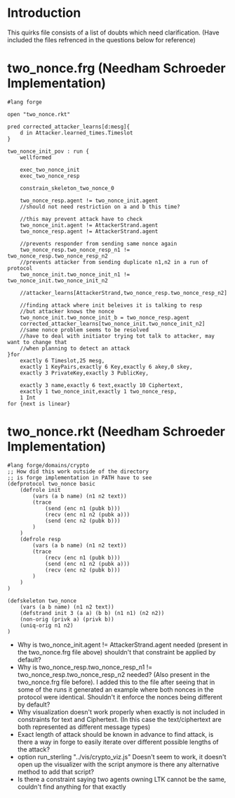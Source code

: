 # Introduction 
This quirks file consists of a list of doubts which need clarification.
(Have included the files refrenced in the questions below for reference)

# two_nonce.frg (Needham Schroeder Implementation)
```frg
#lang forge 

open "two_nonce.rkt"

pred corrected_attacker_learns[d:mesg]{
    d in Attacker.learned_times.Timeslot
}

two_nonce_init_pov : run {
    wellformed

    exec_two_nonce_init
    exec_two_nonce_resp

    constrain_skeleton_two_nonce_0
    
    two_nonce_resp.agent != two_nonce_init.agent
    //should not need restriction on a and b this time?

    //this may prevent attack have to check
    two_nonce_init.agent != AttackerStrand.agent
    two_nonce_resp.agent != AttackerStrand.agent

    //prevents responder from sending same nonce again
    two_nonce_resp.two_nonce_resp_n1 != two_nonce_resp.two_nonce_resp_n2
    //prevents attacker from sending duplicate n1,n2 in a run of protocol
    two_nonce_init.two_nonce_init_n1 != two_nonce_init.two_nonce_init_n2
    
    //attacker_learns[AttackerStrand,two_nonce_resp.two_nonce_resp_n2]
    
    //finding attack where init beleives it is talking to resp 
    //but attacker knows the nonce
    two_nonce_init.two_nonce_init_b = two_nonce_resp.agent
    corrected_attacker_learns[two_nonce_init.two_nonce_init_n2]
    //same nonce problem seems to be resolved
    //have to deal with initiator trying tot talk to attacker, may want to change that
    //when planning to detect an attack
}for 
    exactly 6 Timeslot,25 mesg,
    exactly 1 KeyPairs,exactly 6 Key,exactly 6 akey,0 skey,
    exactly 3 PrivateKey,exactly 3 PublicKey,

    exactly 3 name,exactly 6 text,exactly 10 Ciphertext,
    exactly 1 two_nonce_init,exactly 1 two_nonce_resp,
    1 Int
for {next is linear}
```
# two_nonce.rkt (Needham Schroeder Implementation)
```rkt
#lang forge/domains/crypto
;; How did this work outside of the directory
;; is forge implementation in PATH have to see
(defprotocol two_nonce basic
    (defrole init
        (vars (a b name) (n1 n2 text))
        (trace
            (send (enc n1 (pubk b)))
            (recv (enc n1 n2 (pubk a)))
            (send (enc n2 (pubk b)))
        )    
    )
    (defrole resp 
        (vars (a b name) (n1 n2 text))
        (trace
            (recv (enc n1 (pubk b)))
            (send (enc n1 n2 (pubk a)))
            (recv (enc n2 (pubk b)))
        )
    )
)

(defskeleton two_nonce
    (vars (a b name) (n1 n2 text))
    (defstrand init 3 (a a) (b b) (n1 n1) (n2 n2))
    (non-orig (privk a) (privk b))
    (uniq-orig n1 n2)    
)
```

- Why is two_nonce_init.agent != AttackerStrand.agent needed (present in the two_nonce.frg file above) shouldn't that constraint be applied by default?
- Why is two_nonce_resp.two_nonce_resp_n1 != two_nonce_resp.two_nonce_resp_n2 needed?
(Also present in the two_nonce.frg file before). I added this to the file after seeing that in some of the runs it generated an example where both nonces in the protocol were identical. Shouldn't it enforce the nonces being different by default?
- Why visualization doesn't work properly when exactly is not included in constraints for text and Ciphertext. (In this case the text/ciphertext are both represented as different message types)
- Exact length of attack should be known in advance to find attack, is there a way in forge to easily iterate over different possible lengths of the attack?
- option run_sterling "../vis/crypto_viz.js" Doesn't seem to work, it doesn't open up the visualizer with the script anymore is there any alternative method to add that script?
- Is there a constraint saying two agents owning LTK cannot be the same, couldn't find anything for that exactly
